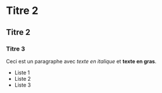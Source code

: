 # Titre 2

## Titre 2

### Titre 3

Ceci est un paragraphe avec *texte en italique* et **texte en gras**.

- Liste 1
- Liste 2
- Liste 3
